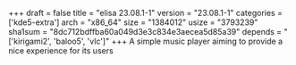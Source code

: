 +++
draft = false
title = "elisa 23.08.1-1"
version = "23.08.1-1"
categories = ['kde5-extra']
arch = "x86_64"
size = "1384012"
usize = "3793239"
sha1sum = "8dc712bdffba60a049d3e3c834e3aecea5d85a39"
depends = "['kirigami2', 'baloo5', 'vlc']"
+++
A simple music player aiming to provide a nice experience for its users